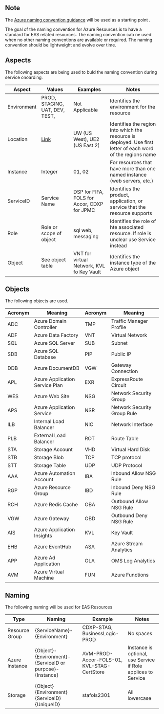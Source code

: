 ## Note
The [Azure naming convention guidance](https://docs.microsoft.com/en-us/azure/architecture/best-practices/naming-conventions) will be used as a starting point .

The goal of the naming convention for Azure Resources is to have a standard for EAS related resources.  The naming convention cab ne used when no other naming conventions are available or required.  The naming convention should be lightweight and evolve over time.

## Aspects
The following aspects are being used to buld the naming convention during service onoarding.

|Aspect       |Values         | Examples            | Notes        |
|-------------|---------------|---------------------|--------------|
|Environment  |PROD, STAGING, UAT, DEV, TEST, |Not Applicable| Identifies the environment for the resource|
|Location     |[Link](https://azure.microsoft.com/en-us/regions/)|UW (US West), UE2 (US East 2)|Identifies the region into which the resource is deployed. Use first letter of each word of the regions name|
|Instance     |Integer        |01, 02|For resources that have more than one named instance (web servers, etc.)|
|ServiceID      |Service Name   |DSP for FIFA, FOLS for Accor, CDXP for JPMC|Identifies the product, application, or service that the resource supports|
|Role         |Role or scope of object|sql web, messaging|Identifies the role of hte associated resource.  If role is unclear use Service instead|
|Object       |See object table|VNT for virtual Network, KVL fo Key Vault|Identifies the instance type of the Azure object|

## Objects
The following objects are used.

|Acronym     |Meaning                 |Acronym     |Meaning                 |
|------------|------------------------|------------|------------------------|
|ADC	|Azure Domain Controller	  |TMP   |	Traffic Manager Profile|
|ADF	|Azure Data Factory	          |VNT   |	Virtual Network|
|SQL	|Azure SQL Server	          |SUB|	Subnet|
|SDB	|Azure SQL Database	          |PIP|	Public IP|
|DDB	|Azure DocumentDB	          |VGW|	Gateway Connection|
|APL	|Azure Application Service Plan	|EXR|	ExpressRoute Circuit|
|WES	|Azure Web Site	              |NSG|	Network Security Group|
|APS	|Azure Application Service	  |NSR|	Network Security Group Rule|
|ILB	|Internal Load Balancer	      |NIC|	Network Interface|
|PLB	|External Load Balancer	      |ROT|	Route Table|
|STA	|Storage Account	          |VHD|	Virtual Hard Disk|
|STB	|Storage Blob	              |TCP|	TCP protocol|
|STT	|Storage Table	              |UDP|	UDP Protocol|
|AAA	|Azure Automation Account	  |IBA|	Inbound Allow NSG Rule|
|RGP	|Azure Resource Group	      |IBD|	Inbound Deny NSG Rule|
|RCH	|Azure Redis Cache	          |OBA|	Outbound Allow NSG Rule|
|VGW	|Azure Gateway	              |OBD|	Outbound Deny NSG Rule|
|AIS	|Azure Application Insights   |KVL|	Key Vault|
|EHB	|Azure EventHub	              |ASA|	Azure Stream Analytics|
|APP	|Azure Ad Application	      |OLA|	OMS Log Analytics|
|AVM	|Azure Virtual Machine	 	  |FUN| Azure Functions|

## Naming
The following naming will be used for EAS Resources

|Type      |Naming                           |Example    |Notes        |
|----------|---------------------------------|-----------|-------------|
|Resource Group|{ServiceName}-{Environment}      |CDXP-STAG, BusinessLogic-PROD|No spaces |
|Azure Instance|{Object}-{Environment}-{ServiceID or purpose}-{Instance}|AVM-PROD-Accor-FOLS-01, KVL-STAG-CertStore|Instance is optional, use Service if Role applices to Service|
|Storage|{Object}{Environment}{ServiceID}{UniqueID}|stafols2301|All lowercase|